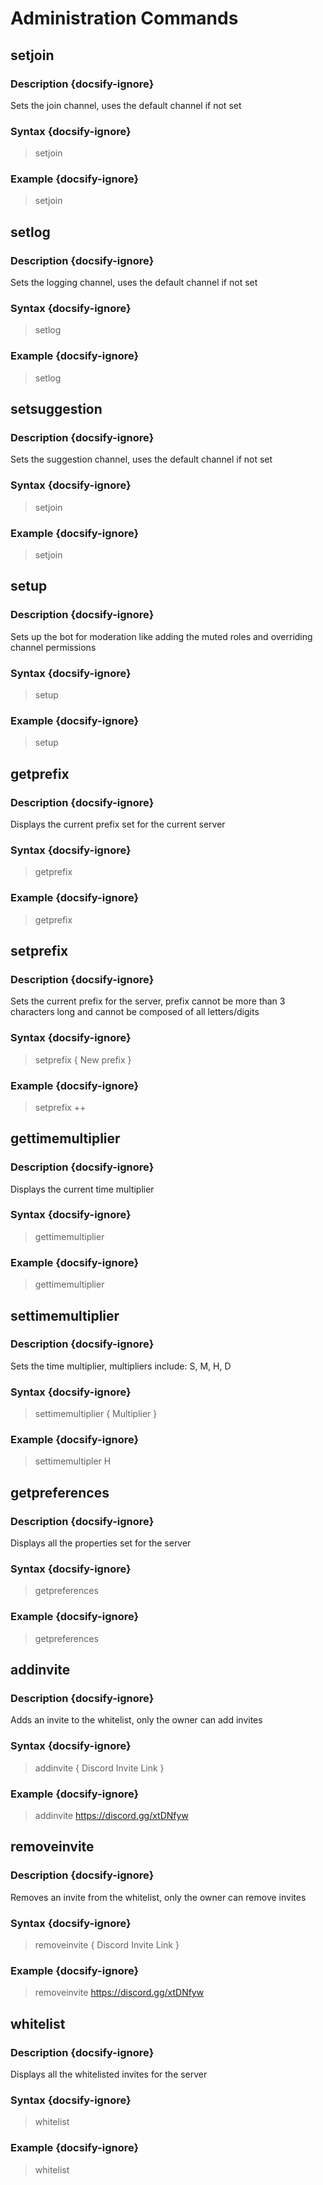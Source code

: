 # Administration Commands
## setjoin
### Description {docsify-ignore}
Sets the join channel, uses the default channel if not set
### Syntax {docsify-ignore}

> setjoin

### Example {docsify-ignore}

> setjoin

## setlog
### Description {docsify-ignore}
Sets the logging channel, uses the default channel if not set
### Syntax {docsify-ignore}

> setlog

### Example {docsify-ignore}

> setlog

## setsuggestion
### Description {docsify-ignore}
Sets the suggestion channel, uses the default channel if not set
### Syntax {docsify-ignore}

> setjoin

### Example {docsify-ignore}

> setjoin

## setup
### Description {docsify-ignore}
Sets up the bot for moderation like adding the muted roles and overriding channel permissions
### Syntax {docsify-ignore}

> setup

### Example {docsify-ignore}

> setup

## getprefix
### Description {docsify-ignore}
Displays the current prefix set for the current server
### Syntax {docsify-ignore}

> getprefix

### Example {docsify-ignore}

> getprefix

## setprefix
### Description {docsify-ignore}
Sets the current prefix for the server, prefix cannot be more than 3 characters long and cannot be composed of all letters/digits
### Syntax {docsify-ignore}

> setprefix { New prefix }

### Example {docsify-ignore}

> setprefix ++

## gettimemultiplier
### Description {docsify-ignore}
Displays the current time multiplier
### Syntax {docsify-ignore}

> gettimemultiplier

### Example {docsify-ignore}

> gettimemultiplier

## settimemultiplier
### Description {docsify-ignore}
Sets the time multiplier, multipliers include: S, M, H, D
### Syntax {docsify-ignore}

> settimemultiplier { Multiplier }

### Example {docsify-ignore}

> settimemultipler H

## getpreferences
### Description {docsify-ignore}
Displays all the properties set for the server
### Syntax {docsify-ignore}

> getpreferences

### Example {docsify-ignore}

> getpreferences

## addinvite
### Description {docsify-ignore}
Adds an invite to the whitelist, only the owner can add invites
### Syntax {docsify-ignore}

> addinvite { Discord Invite Link }

### Example {docsify-ignore}

> addinvite https://discord.gg/xtDNfyw

## removeinvite
### Description {docsify-ignore}
Removes an invite from the whitelist, only the owner can remove invites
### Syntax {docsify-ignore}

> removeinvite { Discord Invite Link }

### Example {docsify-ignore}

> removeinvite https://discord.gg/xtDNfyw

## whitelist
### Description {docsify-ignore}
Displays all the whitelisted invites for the server
### Syntax {docsify-ignore}

> whitelist

### Example {docsify-ignore}

> whitelist

